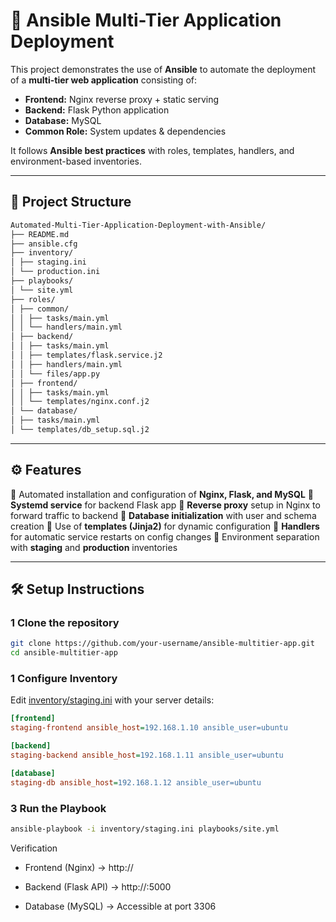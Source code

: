 # 🚀 Ansible Multi-Tier Application Deployment

This project demonstrates the use of **Ansible** to automate the deployment of a **multi-tier web application** consisting of:

- **Frontend:** Nginx reverse proxy + static serving  
- **Backend:** Flask Python application  
- **Database:** MySQL  
- **Common Role:** System updates & dependencies  

It follows **Ansible best practices** with roles, templates, handlers, and environment-based inventories.

---

## 📂 Project Structure

```bash
Automated-Multi-Tier-Application-Deployment-with-Ansible/
├── README.md
├── ansible.cfg
├── inventory/
│ ├── staging.ini
│ └── production.ini
├── playbooks/
│ └── site.yml
├── roles/
│ ├── common/
│ │ ├── tasks/main.yml
│ │ └── handlers/main.yml
│ ├── backend/
│ │ ├── tasks/main.yml
│ │ ├── templates/flask.service.j2
│ │ ├── handlers/main.yml
│ │ └── files/app.py
│ ├── frontend/
│ │ ├── tasks/main.yml
│ │ └── templates/nginx.conf.j2
│ └── database/
│ ├── tasks/main.yml
│ └── templates/db_setup.sql.j2
```


---

## ⚙️ Features

🔹 Automated installation and configuration of **Nginx, Flask, and MySQL**
🔹 **Systemd service** for backend Flask app
🔹 **Reverse proxy** setup in Nginx to forward traffic to backend
🔹 **Database initialization** with user and schema creation
🔹 Use of **templates (Jinja2)** for dynamic configuration
🔹 **Handlers** for automatic service restarts on config changes
🔹 Environment separation with **staging** and **production** inventories

---

## 🛠️ Setup Instructions

### 1️ Clone the repository
```bash
git clone https://github.com/your-username/ansible-multitier-app.git
cd ansible-multitier-app
```
### 1️ Configure Inventory

Edit [inventory/staging.ini](staging.ini) with your server details:
```ini
[frontend]
staging-frontend ansible_host=192.168.1.10 ansible_user=ubuntu

[backend]
staging-backend ansible_host=192.168.1.11 ansible_user=ubuntu

[database]
staging-db ansible_host=192.168.1.12 ansible_user=ubuntu
```

### 3 Run the Playbook

```bash
ansible-playbook -i inventory/staging.ini playbooks/site.yml
```

Verification

- Frontend (Nginx) → http://<frontend-server-ip>

- Backend (Flask API) → http://<backend-server-ip>:5000

- Database (MySQL) → Accessible at port 3306
